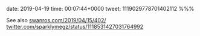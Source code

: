 date: 2019-04-19
time: 00:07:44+0000
tweet: 1119029778701402112
%%%

See also [swanros.com/2019/04/15/402/](https://swanros.com/2019/04/15/402/) [twitter.com/sparklymegz/status/1118531427031764992](https://twitter.com/sparklymegz/status/1118531427031764992)
